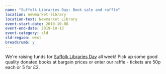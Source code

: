 ```yaml
---
name: "Suffolk Libraries Day: Book sale and raffle"
location: newmarket-library
location-text: Newmarket Library
event-start-date: 2019-10-08
event-end-date: 2019-10-13
event-category: sld
sld-region: west
breadcrumb: y
---
```


We're raising funds for [Suffolk Libraries Day](/suffolk-libraries-day/) all week! Pick up some good quality donated books at bargain prices or enter our raffle - tickets are 50p each or 5 for £2.
